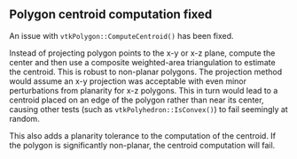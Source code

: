## Polygon centroid computation fixed

An issue with `vtkPolygon::ComputeCentroid()` has been fixed.

Instead of projecting polygon points to the x-y or x-z plane,
compute the center and then use a composite weighted-area
triangulation to estimate the centroid. This is robust to
non-planar polygons. The projection method would assume an
x-y projection was acceptable with even minor perturbations
from planarity for x-z polygons. This in turn would lead to
a centroid placed on an edge of the polygon rather than near
its center, causing other tests (such as `vtkPolyhedron::IsConvex()`)
to fail seemingly at random.

This also adds a planarity tolerance to the computation of the
centroid. If the polygon is significantly non-planar, the centroid
computation will fail.
